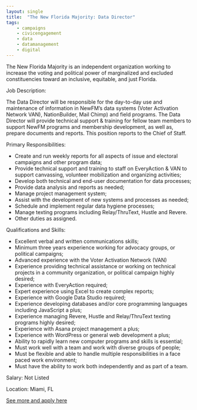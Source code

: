 ```yaml
---
layout: single
title:  "The New Florida Majority: Data Director"
tags: 
    - campaigns
    - civicengagement
    - data
    - datamanagement
    - digital
---
```


The New Florida Majority is an independent organization working to increase the voting and political power of marginalized and excluded constituencies toward an inclusive, equitable, and just Florida.

Job Description:

The Data Director will be responsible for the day-to-day use and maintenance of information in NewFM’s data systems (Voter Activation Network VAN), NationBuilder, Mail Chimp) and field programs. The Data Director will provide technical support & training for fellow team members to support NewFM programs and membership development, as well as, prepare documents and reports. This position reports to the Chief of Staff.  

Primary Responsibilities:
* Create and run weekly reports for all aspects of issue and electoral campaigns and other program data;
* Provide technical support and training to staff on EveryAction & VAN to support canvassing, volunteer mobilization and organizing activities;
* Develop both technical and end-user documentation for data processes;
* Provide data analysis and reports as needed;
* Manage project management system;
* Assist with the development of new systems and processes as needed;
* Schedule and implement regular data hygiene processes;
* Manage texting programs including Relay/ThruText, Hustle and Revere.
* Other duties as assigned.

Qualifications and Skills:
* Excellent verbal and written communications skills;
* Minimum three years experience working for advocacy groups, or political campaigns;
* Advanced experience with the Voter Activation Network (VAN)
* Experience providing technical assistance or working on technical projects in a community organization, or political campaign highly desired;
* Experience with EveryAction required;
* Expert experience using Excel to create complex reports;
* Experience with Google Data Studio required;
* Experience developing databases and/or core programming languages including JavaScript a plus;
* Experience managing Revere, Hustle and Relay/ThruText texting programs highly desired;
* Experience with Asana project management a plus;
* Experience with WordPress or general web development a plus;
* Ability to rapidly learn new computer programs and skills is essential;
* Must work well with a team and work with diverse groups of people;
* Must be flexible and able to handle multiple responsibilities in a face paced work environment;
* Must have the ability to work both independently and as part of a team.

Salary: Not Listed

Location: Miami, FL


[See more and apply here](https://newfloridamajority.org/data-director/)
